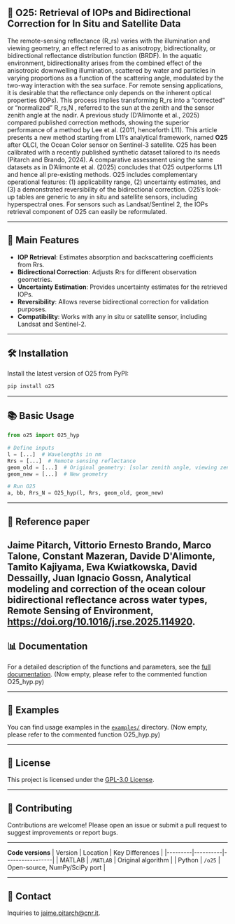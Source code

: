 ## 📆 O25: Retrieval of IOPs and Bidirectional Correction for In Situ and Satellite Data

The remote-sensing reflectance (R_rs) varies with the illumination and viewing geometry, an effect referred to as anisotropy, bidirectionality, or bidirectional reflectance distribution function (BRDF). In the aquatic environment, bidirectionality arises from the combined effect of the anisotropic downwelling illumination, scattered by water and particles in varying proportions as a function of the scattering angle, modulated by the two-way interaction with the sea surface. For remote sensing applications, it is desirable that the reflectance only depends on the inherent optical properties (IOPs). This process implies transforming R_rs into a “corrected” or “normalized” R_rs,N , referred to the sun at the zenith and the sensor zenith angle at the nadir. A previous study (D’Alimonte et al., 2025) compared published correction methods, showing the superior performance of a method by Lee et al. (2011, henceforth L11). This article presents a new method starting from L11’s analytical framework, named **O25** after OLCI, the Ocean Color sensor on Sentinel-3 satellite. O25 has been calibrated with a recently published synthetic dataset tailored to its needs (Pitarch and Brando, 2024). A comparative assessment using the same datasets as in D’Alimonte et al. (2025) concludes that O25 outperforms L11 and hence all pre-existing methods. O25 includes complementary operational features: (1) applicability range, (2) uncertainty estimates, and (3) a demonstrated reversibility of the bidirectional correction. O25’s look-up tables are generic to any in situ and satellite sensors, including hyperspectral ones. For sensors such as Landsat/Sentinel 2, the IOPs retrieval component of O25 can easily be reformulated.

---

## 🚀 Main Features

- **IOP Retrieval**: Estimates absorption and backscattering coefficients from Rrs.
- **Bidirectional Correction**: Adjusts Rrs for different observation geometries.
- **Uncertainty Estimation**: Provides uncertainty estimates for the retrieved IOPs.
- **Reversibility**: Allows reverse bidirectional correction for validation purposes.
- **Compatibility**: Works with any in situ or satellite sensor, including Landsat and Sentinel-2.

---

## 🛠️ Installation

Install the latest version of O25 from PyPI:

```bash
pip install o25
```

---

## 📚 Basic Usage

```python
from o25 import O25_hyp

# Define inputs
l = [...]  # Wavelengths in nm
Rrs = [...]  # Remote sensing reflectance
geom_old = [...]  # Original geometry: [solar zenith angle, viewing zenith angle, relative azimuth angle]
geom_new = [...]  # New geometry

# Run O25
a, bb, Rrs_N = O25_hyp(l, Rrs, geom_old, geom_new)
```

---

## 📄 Reference paper

Jaime Pitarch, Vittorio Ernesto Brando, Marco Talone, Constant Mazeran, Davide D'Alimonte, Tamito Kajiyama, Ewa Kwiatkowska, David Dessailly, Juan Ignacio Gossn,
Analytical modeling and correction of the ocean colour bidirectional reflectance across water types, Remote Sensing of Environment, https://doi.org/10.1016/j.rse.2025.114920.
---

## 📊 Documentation

For a detailed description of the functions and parameters, see the [full documentation](https://github.com/jaipipor/O25/wiki).
(Now empty, please refer to the commented function O25_hyp.py)

---

## 🧪 Examples

You can find usage examples in the [`examples/`](https://github.com/jaipipor/O25/tree/main/examples) directory.
(Now empty, please refer to the commented function O25_hyp.py)

---

## 📝 License

This project is licensed under the [GPL-3.0 License](https://www.gnu.org/licenses/gpl-3.0.html).

---

## 🤝 Contributing

Contributions are welcome! Please open an issue or submit a pull request to suggest improvements or report bugs.

---

**Code versions**
| Version | Location | Key Differences |
|---------|----------|-----------------|
| MATLAB  | `/MATLAB` | Original algorithm |
| Python  | `/o25` | Open-source, NumPy/SciPy port |

---

## 📢 Contact

Inquiries to jaime.pitarch@cnr.it.
